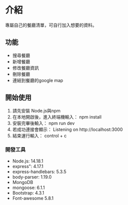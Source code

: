 # 介紹
專屬自己的餐廳清單，可自行加入想要的資料。


## 功能
- 搜尋餐廳
- 新增餐廳
- 修改餐廳資訊
- 刪除餐廳
- 連結到餐廳的google map

## 開始使用
1. 請先安裝 Node.js與npm
2. 在本地開啟後，進入終端機輸入：
  npm install
3. 安裝完畢後輸入：
  npm run dev
4. 若成功連接會顯示：
  Listening on http://localhost:3000
5. 結束運行輸入：
control + c

### 開發工具
- Node.js: 14.18.1
- express": 4.17.1
- express-handlebars: 5.3.5
- body-parser: 1.19.0
- MongoDB
- mongoose: 6.1.1
- Bootstrap: 4.3.1
- Font-awesome 5.8.1
